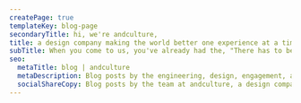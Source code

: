 ```yaml
---
createPage: true
templateKey: blog-page
secondaryTitle: hi, we're andculture,
title: a design company making the world better one experience at a time.
subTitle: When you come to us, you've already had the, "There has to be a better way!" conversation. Internally, we call it a breaking reality; you can call it, "Why doesn't this work anymore?" Now you need the "A ha!" moment. That's what we excel at; helping you put a finger on what's wrong, and then designing a solution that might not even exist yet.
seo:
  metaTitle: blog | andculture
  metaDescription: Blog posts by the engineering, design, engagement, and strategy teams at andculture.
  socialShareCopy: Blog posts by the team at andculture, a design company.
---
```

